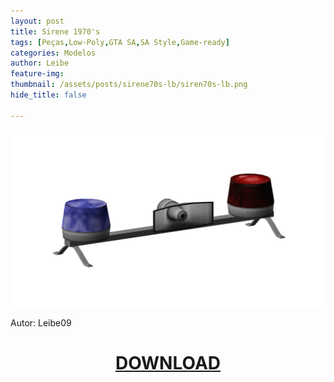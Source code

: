 ```yaml
---
layout: post
title: Sirene 1970's
tags: [Peças,Low-Poly,GTA SA,SA Style,Game-ready]
categories: Modelos
author: Leibe
feature-img:
thumbnail: /assets/posts/sirene70s-lb/siren70s-lb.png
hide_title: false

---
```

![Sirene 1970's](/assets/posts/sirene70s-lb/siren70s-lb.png)

Autor: Leibe09

<h1 style="text-align: center; color: white;">
   <a href="/assets/posts/sirene70s-lb/Sirene 1970s.zip" download>DOWNLOAD</a>
</h1>